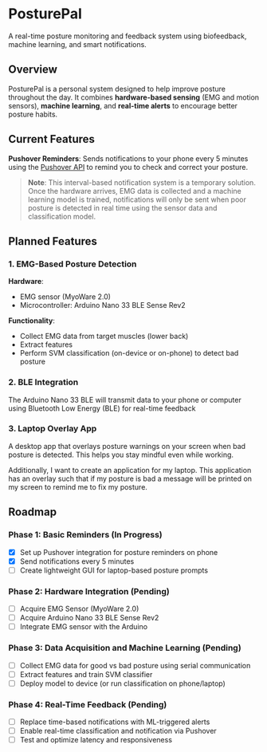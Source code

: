 # PosturePal
A real-time posture monitoring and feedback system using biofeedback, machine learning, and smart notifications.

## Overview
PosturePal is a personal system designed to help improve posture throughout the day. It combines **hardware-based sensing** (EMG and motion sensors), **machine learning**, and **real-time alerts** to encourage better posture habits.


## Current Features
**Pushover Reminders**: Sends notifications to your phone every 5 minutes using the [Pushover API](https://pushover.net/api) to remind you to check and correct your posture.
> **Note**: This interval-based notification system is a temporary solution. Once the hardware arrives, EMG data is collected and a machine learning model is trained, notifications will only be sent when poor posture is detected in real time using the sensor data and classification model.


## Planned Features
### 1. EMG-Based Posture Detection
**Hardware**:
- EMG sensor (MyoWare 2.0)
- Microcontroller: Arduino Nano 33 BLE Sense Rev2

**Functionality**:
- Collect EMG data from target muscles (lower back)
- Extract features
- Perform SVM classification (on-device or on-phone) to detect bad posture
### 2. BLE Integration
The Arduino Nano 33 BLE will transmit data to your phone or computer using Bluetooth Low Energy (BLE) for real-time feedback
### 3. Laptop Overlay App
A desktop app that overlays posture warnings on your screen when bad posture is detected. This helps you stay mindful even while working.
<!-- In the future, I will use EMG sensors in combination with an Arduino Nano 33 BLE Sense rev2 to monitor the EMG signals and extract basic features. These will be sent using BLE to the device and said device performs the classification task (SVM) of poor posture vs good posture. Based on the results, an alert will be sent to me to remind me to fix my posture on my phone.  -->

Additionally, I want to create an application for my laptop. This application has an overlay such that if my posture is bad a message will be printed on my screen to remind me to fix my posture.

## Roadmap
### Phase 1: Basic Reminders (In Progress)
-   [x] Set up Pushover integration for posture reminders on phone
-   [x] Send notifications every 5 minutes
-   [ ] Create lightweight GUI for laptop-based posture prompts

### Phase 2: Hardware Integration (Pending)
-   [ ] Acquire EMG Sensor (MyoWare 2.0)
-   [ ] Acquire Arduino Nano 33 BLE Sense Rev2
-   [ ] Integrate EMG sensor with the Arduino

### Phase 3: Data Acquisition and Machine Learning (Pending)
-   [ ] Collect EMG data for good vs bad posture using serial communication
-   [ ] Extract features and train SVM classifier
-   [ ] Deploy model to device (or run classification on phone/laptop)

### Phase 4: Real-Time Feedback (Pending)
-   [ ] Replace time-based notifications with ML-triggered alerts
-   [ ] Enable real-time classification and notification via Pushover
-   [ ] Test and optimize latency and responsiveness
